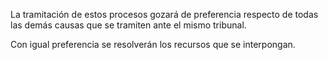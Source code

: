 La tramitación de estos procesos gozará de preferencia respecto de todas las demás causas que se tramiten ante el mismo tribunal.

Con igual preferencia se resolverán los recursos que se interpongan.